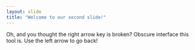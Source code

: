 ```yaml
---
layout: slide
title: "Welcome to our second slide!"
---
```

Oh, and you thought the right arrow key is broken? Obscure interface this tool is. 
Use the left arrow to go back!
